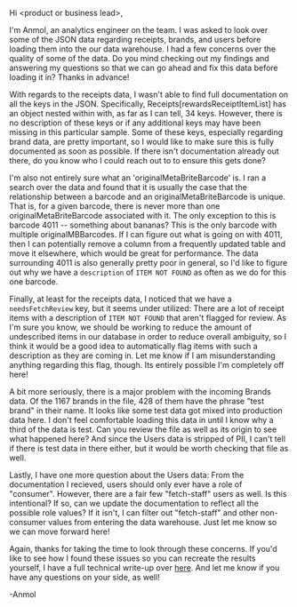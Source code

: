 
Hi \<product or business lead\>,

I'm Anmol, an analytics engineer on the team. I was asked to look over some of the JSON data regarding receipts, brands, and users before loading them into the our data warehouse. I had a few concerns over the quality of some of the data. Do you mind checking out my findings and answering my questions so that we can go ahead and fix this data before loading it in? Thanks in advance!

With regards to the receipts data, I wasn't able to find full documentation on all the keys in the JSON. Specifically, Receipts[rewardsReceiptItemList] has an object nested within with, as far as I can tell, 34 keys. However, there is no description of these keys or if any additional keys may have been missing in this particular sample. Some of these keys, especially regarding brand data, are pretty important, so I would like to make sure this is fully documented as soon as possible. If there isn't documentation already out there, do you know who I could reach out to to ensure this gets done?

I'm also not entirely sure what an 'originalMetaBriteBarcode' is. I ran a search over the data and found that it is usually the case that the relationship between a barcode and an originalMetaBriteBarcode is unique. That is, for a given barcode, there is never more than one originalMetaBriteBarcode associated with it. The only exception to this is barcode 4011 -- something about bananas? This is the only barcode with multiple originalMBBarcodes. If I can figure out what is going on with 4011, then I can potentially remove a column from a frequently updated table and move it elsewhere, which would be great for performance. The data surrounding 4011 is also generally pretty poor in general, so I'd like to figure out why we have a `description` of `ITEM NOT FOUND` as often as we do for this one barcode. 

Finally, at least for the receipts data, I noticed that we have a `needsFetchReview` key, but it seems under utilized: There are a lot of receipt items with a description of `ITEM NOT FOUND` that aren't flagged for review. As I'm sure you know, we should be working to reduce the amount of undescribed items in our database in order to reduce overall ambiguity, so I think it would be a good idea to automatically flag items with such a description as they are coming in. Let me know if I am misunderstanding anything regarding this flag, though. Its entirely possible I'm completely off here!

A bit more seriously, there is a major problem with the incoming Brands data. Of the 1167 brands in the file, 428 of them have the phrase "test brand" in their name. It looks like some test data got mixed into production data here. I don't feel comfortable loading this data in until I know why a third of the data is test. Can you review the file as well as its origin to see what happened here? And since the Users data is stripped of PII, I can't tell if there is test data in there either, but it would be worth checking that file as well.

Lastly, I have one more question about the Users data: From the documentation I recieved, users should only ever have a role of "consumer". However, there are a fair few "fetch-staff" users as well. Is this intentional? If so, can we update the documentation to reflect all the possible role values? If it isn't, I can filter out "fetch-staff" and other non-consumer values from entering the data warehouse. Just let me know so we can move forward here!

Again, thanks for taking the time to look through these concerns. If you'd like to see how I found these issues so you can recreate the results yourself, I have a full technical write-up over [here](https://github.com/ammo414/analytics-engineering/blob/main/task3/findings-description.md). And let me know if you have any questions on your side, as well!

-Anmol
